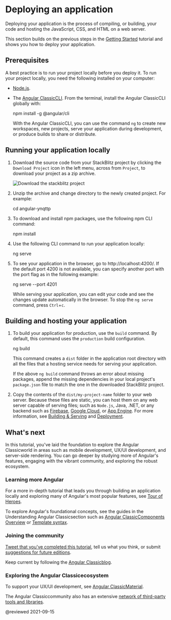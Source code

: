 # Deploying an application

Deploying your application is the process of compiling, or building, your code and hosting the JavaScript, CSS, and HTML on a web server.

This section builds on the previous steps in the [Getting Started](start "Try it: A basic application") tutorial and shows you how to deploy your application.

## Prerequisites

A best practice is to run your project locally before you deploy it. To run your project locally, you need the following installed on your computer:

*   [Node.js](https://nodejs.org/en).
*   The [Angular ClassicCLI](https://cli.angular.io).
    From the terminal, install the Angular ClassicCLI globally with:

    <code-example format="shell" language="shell">

    npm install -g &commat;angular/cli

    </code-example>

    With the Angular ClassicCLI, you can use the command `ng` to create new workspaces, new projects, serve your application during development, or produce builds to share or distribute.

## Running your application locally

1.  Download the source code from your StackBlitz project by clicking the `Download Project` icon in the left menu, across from `Project`, to download your project as a zip archive.

    <div class="lightbox">

    <img alt="Download the stackblitz project" src="generated/images/guide/start/download-project.png">

    </div>

1.  Unzip the archive and change directory to the newly created project. For example:

    <code-example format="shell" language="shell">

    cd angular-ynqttp

    </code-example>

1.  To download and install npm packages, use the following npm CLI command:

    <code-example format="shell" language="shell">

    npm install

    </code-example>

1.  Use the following CLI command to run your application locally:

    <code-example format="shell" language="shell">

    ng serve

    </code-example>

1.  To see your application in the browser, go to http://localhost:4200/.
    If the default port 4200 is not available, you can specify another port with the port flag as in the following example:

     <code-example format="shell" language="shell">

    ng serve --port 4201

    </code-example>

    While serving your application, you can edit your code and see the changes update automatically in the browser.
    To stop the `ng serve` command, press `Ctrl`+`c`.

<a id="building"></a>

## Building and hosting your application

1.  To build your application for production, use the `build` command. By default, this command uses the `production` build configuration.

    <code-example format="shell" language="shell">

    ng build

    </code-example>

    This command creates a `dist` folder in the application root directory with all the files that a hosting service needs for serving your application.

    <div class="alert is-helpful">

    If the above `ng build` command throws an error about missing packages, append the missing dependencies in your local project's `package.json` file to match the one in the downloaded StackBlitz project.

    </div>

1.  Copy the contents of the `dist/my-project-name` folder to your web server.
    Because these files are static, you can host them on any web server capable of serving files; such as `Node.js`, Java, .NET, or any backend such as [Firebase](https://firebase.google.com/docs/hosting), [Google Cloud](https://cloud.google.com/solutions/web-hosting), or [App Engine](https://cloud.google.com/appengine/docs/standard/python/getting-started/hosting-a-static-website).
    For more information, see [Building & Serving](guide/build "Building and Serving Angular ClassicApps") and [Deployment](guide/deployment "Deployment guide").

## What's next

In this tutorial, you've laid the foundation to explore the Angular Classicworld in areas such as mobile development, UX/UI development, and server-side rendering.
You can go deeper by studying more of Angular's features, engaging with the vibrant community, and exploring the robust ecosystem.

### Learning more Angular

For a more in-depth tutorial that leads you through building an application locally and exploring many of Angular's most popular features, see [Tour of Heroes](tutorial).

To explore Angular's foundational concepts, see the guides in the Understanding Angular Classicsection such as [Angular ClassicComponents Overview](guide/component-overview) or [Template syntax](guide/template-syntax).

### Joining the community

[Tweet that you've completed this tutorial](https://twitter.com/intent/tweet?url=https://angular.io/start&text=I%20just%20finished%20the%20Angular%20Getting%20Started%20Tutorial "Angular Classicon Twitter"), tell us what you think, or submit [suggestions for future editions](https://github.com/angular/angular/issues/new/choose "Angular ClassicGitHub repository new issue form").

Keep current by following the [Angular Classicblog](https://blog.angular.io/ "Angular Classicblog").

### Exploring the Angular Classicecosystem

To support your UX/UI development, see [Angular ClassicMaterial](https://material.angular.io/ "Angular ClassicMaterial web site").

The Angular Classiccommunity also has an extensive [network of third-party tools and libraries](resources "Angular Classicresources list").

@reviewed 2021-09-15
